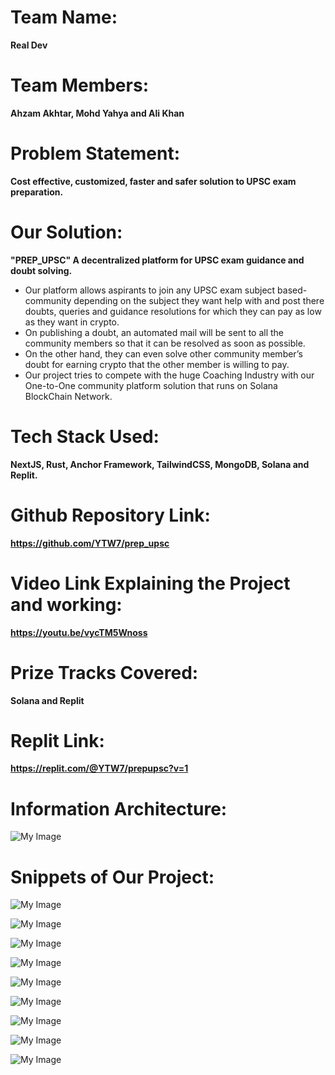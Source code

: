 # Team Name: 
**Real Dev**
# Team Members: 
**Ahzam Akhtar, Mohd Yahya and Ali Khan**
# Problem Statement: 
**Cost effective, customized, faster and safer solution to UPSC exam preparation.**
# Our Solution: 
**"PREP_UPSC" A decentralized platform for UPSC exam guidance and doubt solving.**
* Our platform allows aspirants to join any UPSC exam subject based-community depending on the subject they want help with and post there doubts, queries and guidance resolutions for which they can pay as low as they want in crypto.
* On publishing a doubt, an automated mail will be sent to all the community members so that it can be resolved as soon as possible.
* On the other hand, they can even solve other community member’s doubt for earning crypto that the other member is willing to pay. 
* Our project tries to compete with the huge Coaching Industry with our One-to-One community platform solution that runs on Solana BlockChain Network.
# Tech Stack Used: 
**NextJS, Rust, Anchor Framework, TailwindCSS, MongoDB, Solana and Replit.**
# Github Repository Link:
**https://github.com/YTW7/prep_upsc**
# Video Link Explaining the Project and working: 
**https://youtu.be/vycTM5Wnoss**
# Prize Tracks Covered: 
**Solana and Replit**
# Replit Link:
**https://replit.com/@YTW7/prepupsc?v=1**
# Information Architecture:
![My Image](FRONT-END/project_images/img_arch.JPG)

# Snippets of Our Project:
![My Image](FRONT-END/project_images/image1.png)

![My Image](FRONT-END/project_images/one.png)

![My Image](FRONT-END/project_images/two.png)

![My Image](FRONT-END/project_images/three.png)

![My Image](FRONT-END/project_images/four.png)

![My Image](FRONT-END/project_images/five.png)

![My Image](FRONT-END/project_images/six.png)

![My Image](FRONT-END/project_images/seven.png)

![My Image](FRONT-END/project_images/eight.png)

